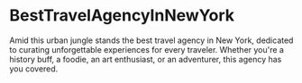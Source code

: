 # BestTravelAgencyInNewYork
Amid this urban jungle stands the best travel agency in New York, dedicated to curating unforgettable experiences for every traveler. Whether you're a history buff, a foodie, an art enthusiast, or an adventurer, this agency has you covered.

